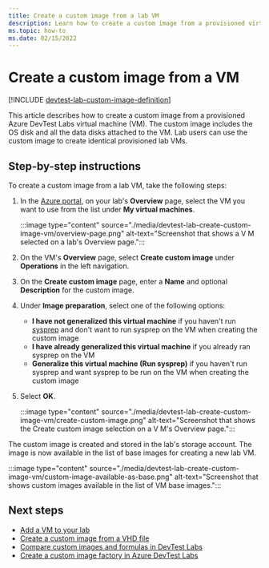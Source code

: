 ```yaml
---
title: Create a custom image from a lab VM
description: Learn how to create a custom image from a provisioned virtual machine in Azure DevTest Labs by using the Azure portal.
ms.topic: how-to
ms.date: 02/15/2022
---
```


# Create a custom image from a VM

[!INCLUDE [devtest-lab-custom-image-definition](../../includes/devtest-lab-custom-image-definition.md)]

This article describes how to create a custom image from a provisioned Azure DevTest Labs virtual machine (VM). The custom image includes the OS disk and all the data disks attached to the VM. Lab users can use the custom image to create identical provisioned lab VMs.

## Step-by-step instructions

To create a custom image from a lab VM, take the following steps:

1. In the [Azure portal](https://go.microsoft.com/fwlink/p/?LinkID=525040), on your lab's **Overview** page, select the VM you want to use from the list under **My virtual machines**.

   :::image type="content" source="./media/devtest-lab-create-custom-image-vm/overview-page.png" alt-text="Screenshot that shows a V M selected on a lab's Overview page.":::

1. On the VM's **Overview** page, select **Create custom image** under **Operations** in the left navigation.

1. On the **Create custom image** page, enter a **Name** and optional **Description** for the custom image.

1. Under **Image preparation**, select one of the following options:

   - **I have not generalized this virtual machine** if you haven't run [sysprep](/windows-hardware/manufacture/desktop/sysprep--system-preparation--overview) and don't want to run sysprep on the VM when creating the custom image
   - **I have already generalized this virtual machine** if you already ran sysprep on the VM
   - **Generalize this virtual machine (Run sysprep)** if you haven't run sysprep and want sysprep to be run on the VM when creating the custom image

1. Select **OK**.

   :::image type="content" source="./media/devtest-lab-create-custom-image-vm/create-custom-image.png" alt-text="Screenshot that shows the Create custom image selection on a V M's Overview page.":::

The custom image is created and stored in the lab's storage account. The image is now available in the list of base images for creating a new lab VM.

:::image type="content" source="./media/devtest-lab-create-custom-image-vm/custom-image-available-as-base.png" alt-text="Screenshot that shows custom images available in the list of VM base images.":::

## Next steps

- [Add a VM to your lab](devtest-lab-add-vm.md)
- [Create a custom image from a VHD file](devtest-lab-create-template.md)
- [Compare custom images and formulas in DevTest Labs](devtest-lab-comparing-vm-base-image-types.md)
- [Create a custom image factory in Azure DevTest Labs](image-factory-create.md)
